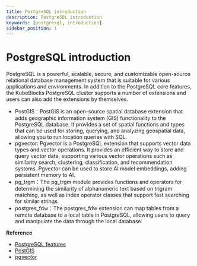 ```yaml
---
title: PostgreSQL introduction
description: PostgreSQL introduction
keywords: [postgresql, introduction]
sidebar_position: 1
---
```


# PostgreSQL introduction

PostgreSQL is a powerful, scalable, secure, and customizable open-source relational database management system that is suitable for various applications and environments. In addition to the PostgreSQL core features, the KubeBlocks PostgreSQL cluster supports a number of extensions and users can also add the extensions by themselves.

* PostGIS：PostGIS is an open-source spatial database extension that adds geographic information system (GIS) functionality to the PostgreSQL database. It provides a set of spatial functions and types that can be used for storing, querying, and analyzing geospatial data, allowing you to run location queries with SQL.
* pgvector: Pgvector is a PostgreSQL extension that supports vector data types and vector operations. It provides an efficient way to store and query vector data, supporting various vector operations such as similarity search, clustering, classification, and recommendation systems. Pgvector can be used to store AI model embeddings, adding persistent memory to AI.
* pg_trgm：The pg_trgm module provides functions and operators for determining the similarity of alphanumeric text based on trigram matching, as well as index operator classes that support fast searching for similar strings.
* postgres_fdw：The postgres_fdw extension can map tables from a remote database to a local table in PostgreSQL, allowing users to query and manipulate the data through the local database.

**Reference**

* [PostgreSQL features](https://www.postgresql.org/about/featurematrix/)
* [PostGIS](https://postgis.net/)
* [pgvector](https://github.com/pgvector/pgvector)
